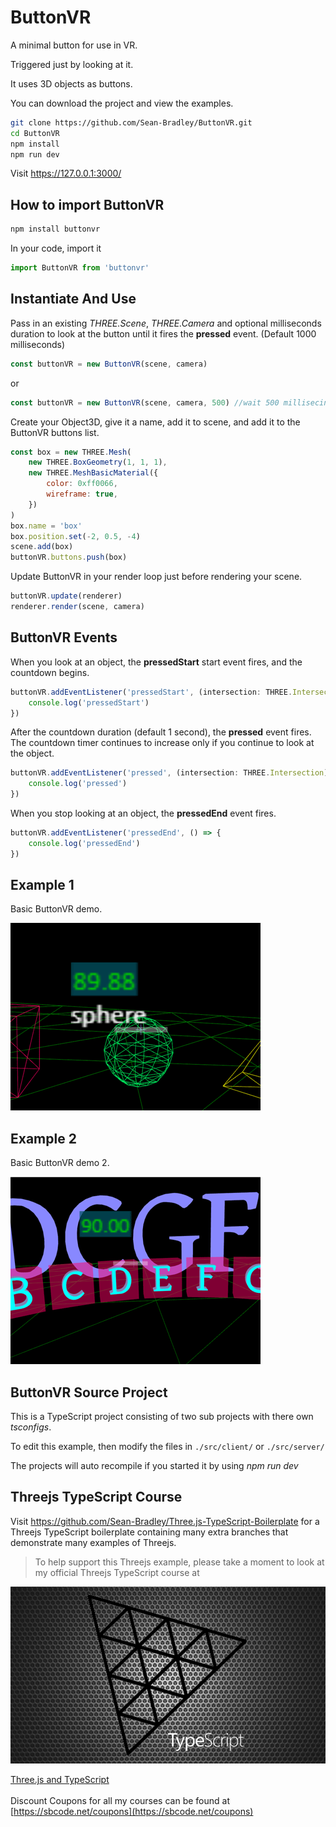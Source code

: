 # ButtonVR

A minimal button for use in VR.

Triggered just by looking at it.

It uses 3D objects as buttons.

You can download the project and view the examples.

```bash
git clone https://github.com/Sean-Bradley/ButtonVR.git
cd ButtonVR
npm install
npm run dev
```

Visit https://127.0.0.1:3000/

## How to import ButtonVR

```bash
npm install buttonvr
```

In your code, import it

```javascript
import ButtonVR from 'buttonvr'
```

## Instantiate And Use

Pass in an existing _THREE.Scene_, _THREE.Camera_ and optional milliseconds duration to look at the button until it fires the **pressed** event. (Default 1000 milliseconds)

```javascript
const buttonVR = new ButtonVR(scene, camera)
```

or

```javascript
const buttonVR = new ButtonVR(scene, camera, 500) //wait 500 millisecinds to decide if button is pressed. (Default 1000ms)
```

Create your Object3D, give it a name, add it to scene, and add it to the ButtonVR buttons list.

```javascript
const box = new THREE.Mesh(
    new THREE.BoxGeometry(1, 1, 1),
    new THREE.MeshBasicMaterial({
        color: 0xff0066,
        wireframe: true,
    })
)
box.name = 'box'
box.position.set(-2, 0.5, -4)
scene.add(box)
buttonVR.buttons.push(box)
```

Update ButtonVR in your render loop just before rendering your scene.

```javascript
buttonVR.update(renderer)
renderer.render(scene, camera)
```

## ButtonVR Events

When you look at an object, the **pressedStart** start event fires, and the countdown begins.

```javascript
buttonVR.addEventListener('pressedStart', (intersection: THREE.Intersection) => {
    console.log('pressedStart')
})
```

After the countdown duration (default 1 second), the **pressed** event fires. The countdown timer continues to increase only if you continue to look at the object.

```javascript
buttonVR.addEventListener('pressed', (intersection: THREE.Intersection) => {
    console.log('pressed')
})
```

When you stop looking at an object, the **pressedEnd** event fires.

```javascript
buttonVR.addEventListener('pressedEnd', () => {
    console.log('pressedEnd')
})
```

## Example 1

Basic ButtonVR demo.

[![ButtonVR Example 1](./dist/client/img/buttonvr-1.gif)](https://sbcode.net/threejs/buttonvr-1/)

## Example 2

Basic ButtonVR demo 2.

[![ButtonVR Example 2](./dist/client/img/buttonvr-2.gif)](https://sbcode.net/threejs/buttonvr-2/)

## ButtonVR Source Project

This is a TypeScript project consisting of two sub projects with there own _tsconfigs_.

To edit this example, then modify the files in `./src/client/` or `./src/server/`

The projects will auto recompile if you started it by using _npm run dev_

## Threejs TypeScript Course

Visit https://github.com/Sean-Bradley/Three.js-TypeScript-Boilerplate for a Threejs TypeScript boilerplate containing many extra branches that demonstrate many examples of Threejs.

> To help support this Threejs example, please take a moment to look at my official Threejs TypeScript course at

[![Threejs TypeScript Course](threejs-course-image.png)](https://www.udemy.com/course/threejs-tutorials/?referralCode=4C7E1DE91C3E42F69D0F)

[Three.js and TypeScript](https://www.udemy.com/course/threejs-tutorials/?referralCode=4C7E1DE91C3E42F69D0F)<br/>  
 Discount Coupons for all my courses can be found at [https://sbcode.net/coupons](https://sbcode.net/coupons)
